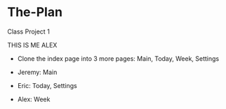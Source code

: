 # The-Plan
Class Project 1
 
 THIS IS ME ALEX


* Clone the index page into 3 more pages: Main, Today, Week, Settings

* Jeremy: Main
* Eric: Today, Settings
* Alex: Week

